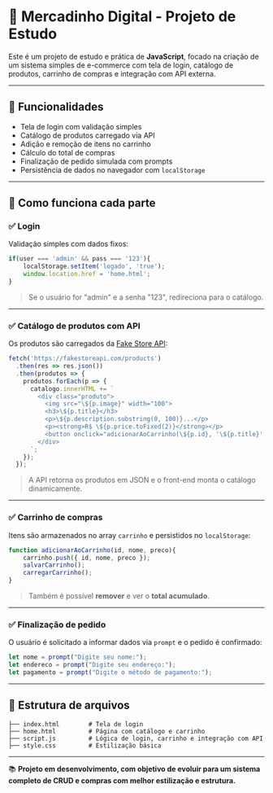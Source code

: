 # 🛒 Mercadinho Digital - Projeto de Estudo

Este é um projeto de estudo e prática de **JavaScript**, focado na criação de um sistema simples de e-commerce com tela de login, catálogo de produtos, carrinho de compras e integração com API externa.

---

## 📌 Funcionalidades

- Tela de login com validação simples
- Catálogo de produtos carregado via API
- Adição e remoção de itens no carrinho
- Cálculo do total de compras
- Finalização de pedido simulada com prompts
- Persistência de dados no navegador com `localStorage`

---

## 🚀 Como funciona cada parte

### ✅ Login

Validação simples com dados fixos:

```javascript
if(user === 'admin' && pass === '123'){
    localStorage.setItem('logado', 'true');
    window.location.href = 'home.html';
}
```

> Se o usuário for "admin" e a senha "123", redireciona para o catálogo.

---

### ✅ Catálogo de produtos com API

Os produtos são carregados da [Fake Store API](https://fakestoreapi.com/products):

```javascript
fetch('https://fakestoreapi.com/products')
  .then(res => res.json())
  .then(produtos => {
    produtos.forEach(p => {
      catalogo.innerHTML += `
        <div class="produto">
          <img src="\${p.image}" width="100">
          <h3>\${p.title}</h3>
          <p>\${p.description.substring(0, 100)}...</p>
          <p><strong>R$ \${p.price.toFixed(2)}</strong></p>
          <button onclick="adicionarAoCarrinho(\${p.id}, '\${p.title}', \${p.price})">Adicionar</button>
        </div>
      `;
    });
  });
```

> A API retorna os produtos em JSON e o front-end monta o catálogo dinamicamente.

---

### ✅ Carrinho de compras

Itens são armazenados no array `carrinho` e persistidos no `localStorage`:

```javascript
function adicionarAoCarrinho(id, nome, preco){
    carrinho.push({ id, nome, preco });
    salvarCarrinho();
    carregarCarrinho();
}
```

> Também é possível **remover** e ver o **total acumulado**.

---

### ✅ Finalização de pedido

O usuário é solicitado a informar dados via `prompt` e o pedido é confirmado:

```javascript
let nome = prompt("Digite seu nome:");
let endereco = prompt("Digite seu endereço:");
let pagamento = prompt("Digite o método de pagamento:");
```

---

## 📁 Estrutura de arquivos

```
├── index.html        # Tela de login
├── home.html         # Página com catálogo e carrinho
├── script.js         # Lógica de login, carrinho e integração com API
├── style.css         # Estilização básica
```

---

📚 **Projeto em desenvolvimento, com objetivo de evoluir para um sistema completo de CRUD e compras com melhor estilização e estrutura.**
